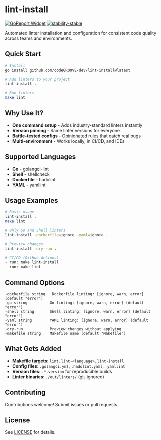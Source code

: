 # lint-install

[![GoReport Widget]][GoReport Status]
[![stability-stable](https://img.shields.io/badge/stability-stable-green.svg)](https://github.com/emersion/stability-badges#stable)

[GoReport Status]: https://goreportcard.com/report/github.com/codeGROOVE-dev/lint-install
[GoReport Widget]: https://goreportcard.com/badge/github.com/codeGROOVE-dev/lint-install

Automated linter installation and configuration for consistent code quality across teams and environments.

## Quick Start

```bash
# Install
go install github.com/codeGROOVE-dev/lint-install@latest

# Add linters to your project
lint-install .

# Run linters
make lint
```

## Why Use It?

- **One command setup** - Adds industry-standard linters instantly
- **Version pinning** - Same linter versions for everyone
- **Battle-tested configs** - Opinionated rules that catch real bugs
- **Multi-environment** - Works locally, in CI/CD, and IDEs

## Supported Languages

- **Go** - golangci-lint
- **Shell** - shellcheck
- **Dockerfile** - hadolint
- **YAML** - yamllint

## Usage Examples

```bash
# Basic usage
lint-install .
make lint

# Only Go and Shell linters
lint-install -dockerfile=ignore -yaml=ignore .

# Preview changes
lint-install -dry-run .

# CI/CD (GitHub Actions)
- run: make lint-install
- run: make lint
```

## Command Options

```
-dockerfile string   Dockerfile linting: [ignore, warn, error] (default "error")
-go string          Go linting: [ignore, warn, error] (default "error")
-shell string       Shell linting: [ignore, warn, error] (default "error")
-yaml string        YAML linting: [ignore, warn, error] (default "error")
-dry-run            Preview changes without applying
-makefile string    Makefile name (default "Makefile")
```

## What Gets Added

- **Makefile targets**: `lint`, `lint-<language>`, `lint-install`
- **Config files**: `.golangci.yml`, `.hadolint.yaml`, `.yamllint`
- **Version files**: `.*.version` for reproducible builds
- **Linter binaries**: `./out/linters/` (git-ignored)

## Contributing

Contributions welcome! Submit issues or pull requests.

## License

See [LICENSE](LICENSE) for details.